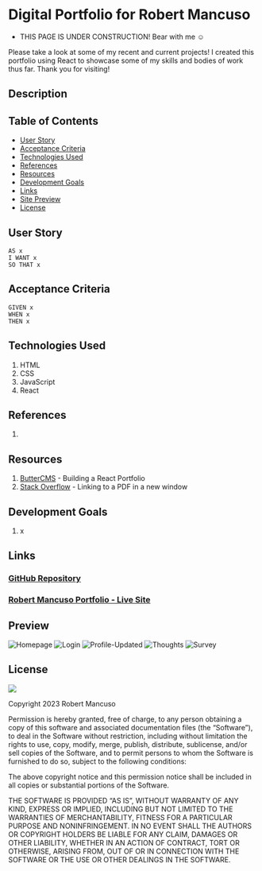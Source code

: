 # Digital Portfolio for Robert Mancuso
- THIS PAGE IS UNDER CONSTRUCTION! Bear with me ☺

Please take a look at some of my recent and current projects! I created this portfolio using React to showcase some of my skills and bodies of work thus far.  Thank you for visiting!

## Description

## Table of Contents
- [User Story](#user-story)
- [Acceptance Criteria](#acceptance-criteria)
- [Technologies Used](#technologies-used)
- [References](#references)
- [Resources](#resources)
- [Development Goals](#development-goals)
- [Links](#links)
- [Site Preview](#preview)
- [License](#license)

## User Story
```
AS x
I WANT x
SO THAT x
```

## Acceptance Criteria
```
GIVEN x
WHEN x
THEN x
```

## Technologies Used
1. HTML
2. CSS
3. JavaScript
4. React

## References
1. 

## Resources
1. <a href="https://buttercms.com/blog/build-a-portfolio-website-with-react/">ButterCMS</a> - Building a React Portfolio
2. <a href="https://stackoverflow.com/questions/48572896/react-how-to-open-pdf-file-as-a-href-target-blank">Stack Overflow</a> - Linking to a PDF in a new window

## Development Goals
1. x

## Links

### <a href="https://github.com/bmancuso3/Robert-Mancuso-Portfolio">GitHub Repository</a>
### <a href="">Robert Mancuso Portfolio - Live Site</a>

## Preview
![Homepage](assets/home.png)
![Login](assets/login.png)
![Profile-Updated](assets/profile2.png)
![Thoughts](assets/thoughts.png)
![Survey](assets/survey.png)


## License

<img src='https://img.shields.io/badge/License-MIT-yellow.svg?style=for-the-badge'>

Copyright 2023 Robert Mancuso

Permission is hereby granted, free of charge, to any person obtaining a copy of this software and associated documentation files (the “Software”), to deal in the Software without restriction, including without limitation the rights to use, copy, modify, merge, publish, distribute, sublicense, and/or sell copies of the Software, and to permit persons to whom the Software is furnished to do so, subject to the following conditions:

The above copyright notice and this permission notice shall be included in all copies or substantial portions of the Software.

THE SOFTWARE IS PROVIDED “AS IS”, WITHOUT WARRANTY OF ANY KIND, EXPRESS OR IMPLIED, INCLUDING BUT NOT LIMITED TO THE WARRANTIES OF MERCHANTABILITY, FITNESS FOR A PARTICULAR PURPOSE AND NONINFRINGEMENT. IN NO EVENT SHALL THE AUTHORS OR COPYRIGHT HOLDERS BE LIABLE FOR ANY CLAIM, DAMAGES OR OTHER LIABILITY, WHETHER IN AN ACTION OF CONTRACT, TORT OR OTHERWISE, ARISING FROM, OUT OF OR IN CONNECTION WITH THE SOFTWARE OR THE USE OR OTHER DEALINGS IN THE SOFTWARE.